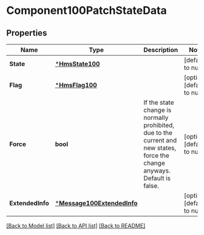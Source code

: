 # Component100PatchStateData

## Properties
Name | Type | Description | Notes
------------ | ------------- | ------------- | -------------
**State** | [***HmsState100**](HMSState.1.0.0.md) |  | [default to null]
**Flag** | [***HmsFlag100**](HMSFlag.1.0.0.md) |  | [optional] [default to null]
**Force** | **bool** | If the state change is normally prohibited, due to the current and new states, force the change anyways.  Default is false. | [optional] [default to null]
**ExtendedInfo** | [***Message100ExtendedInfo**](Message_1.0.0_ExtendedInfo.md) |  | [optional] [default to null]

[[Back to Model list]](../README.md#documentation-for-models) [[Back to API list]](../README.md#documentation-for-api-endpoints) [[Back to README]](../README.md)

